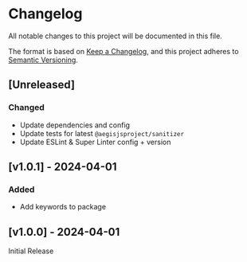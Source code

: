 <!-- markdownlint-disable -->
# Changelog
All notable changes to this project will be documented in this file.

The format is based on [Keep a Changelog](https://keepachangelog.com/en/1.0.0/),
and this project adheres to [Semantic Versioning](https://semver.org/spec/v2.0.0.html).

## [Unreleased]

### Changed
- Update dependencies and config
- Update tests for latest `@aegisjsproject/sanitizer`
- Update ESLint & Super Linter config + version

## [v1.0.1] - 2024-04-01

### Added
- Add keywords to package

## [v1.0.0] - 2024-04-01

Initial Release
